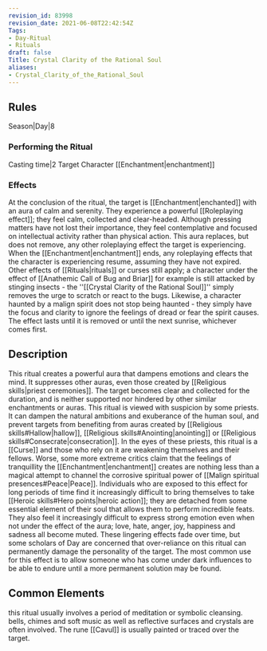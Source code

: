 ```yaml
---
revision_id: 83998
revision_date: 2021-06-08T22:42:54Z
Tags:
- Day-Ritual
- Rituals
draft: false
Title: Crystal Clarity of the Rational Soul
aliases:
- Crystal_Clarity_of_the_Rational_Soul
---
```

## Rules
Season|Day|8
### Performing the Ritual
Casting time|2  Target Character
[[Enchantment|enchantment]]
### Effects
At the conclusion of the ritual, the target is [[Enchantment|enchanted]] with an aura of calm and serenity. They experience a powerful [[Roleplaying effect]]; they feel calm, collected and clear-headed. Although pressing matters have not lost their importance, they feel contemplative and focused on intellectual activity rather than physical action. 
This aura replaces, but does not remove, any other roleplaying effect the target is experiencing. When the [[Enchantment|enchantment]] ends, any roleplaying effects that the character is experiencing resume, assuming they have not expired. Other effects of [[Rituals|rituals]] or curses still apply; a character under the effect of [[Anathemic Call of Bug and Briar]] for example is still attacked by stinging insects - the ''[[Crystal Clarity of the Rational Soul]]'' simply removes the urge to scratch or react to the bugs. Likewise, a character haunted by a malign spirit does not stop being haunted - they simply have the focus and clarity to ignore the feelings of dread or fear the spirit causes.
The effect lasts until it is removed or until the next sunrise, whichever comes first.
## Description
This ritual creates a powerful aura that dampens emotions and clears the mind. It suppresses other auras, even those created by [[Religious skills|priest ceremonies]]. The target becomes clear and collected for the duration, and is neither supported nor hindered by other similar enchantments or auras.
This ritual is viewed with suspicion by some priests. It can dampen the natural ambitions and exuberance of the human soul, and prevent targets from benefiting from auras created by [[Religious skills#Hallow|hallow]], [[Religious skills#Anointing|anointing]] or [[Religious skills#Consecrate|consecration]]. In the eyes of these priests, this ritual is a [[Curse]] and those who rely on it are weakening themselves and their fellows. Worse, some more extreme critics claim that the feelings of tranquillity the [[Enchantment|enchantment]] creates are nothing less than a magical attempt to channel the corrosive spiritual power of [[Malign spiritual presences#Peace|Peace]].
Individuals who are exposed to this effect for long periods of time find it increasingly difficult to bring themselves to take [[Heroic skills#Hero points|heroic action]]; they are detached from some essential element of their soul that allows them to perform incredible feats. They also feel it increasingly difficult to express strong emotion even when not under the effect of the aura; love, hate, anger, joy, happiness and sadness all become muted. These lingering effects fade over time, but some scholars of Day are concerned that over-reliance on this ritual can permanently damage the personality of the target.
The most common use for this effect is to allow someone who has come under dark influences to be able to endure until a more permanent solution may be found.
## Common Elements
this ritual usually involves a period of meditation or symbolic cleansing. bells, chimes and soft music as well as reflective surfaces and crystals are often involved. The rune [[Cavul]] is usually painted or traced over the target.